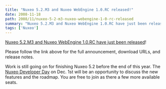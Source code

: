 ```yaml
---
title: "Nuxeo 5.2.M3 and Nuxeo WebEngine 1.0.RC released!"
date: 2008-11-18
path: 2008/11/nuxeo-5-2-m3-nuxeo-webengine-1-0-rc-released
summary: "Nuxeo 5.2.M3 and Nuxeo WebEngine 1.0.RC have just been released."
tags: ['Nuxeo']
---
```


<p>
<a href="http://www.nuxeo.org/sections/news/nuxeo-5-2-m3-nuxeo">Nuxeo 5.2.M3 and Nuxeo WebEngine 1.0.RC have just been released</a>!
</p><p>
Please follow the link above for the full announcement, download URLs, and release notes.
</p><p>
Work is still going on for finishing Nuxeo 5.2 before the end of this year. The <a href="http://www.nuxeo.org/sections/news/first-nuxeo-developer/">Nuxeo Developer Day</a> on Dec. 1st will be an opportunity to discuss the new features and the roadmap. You are free to join as there a few more available seats.
</p> 

